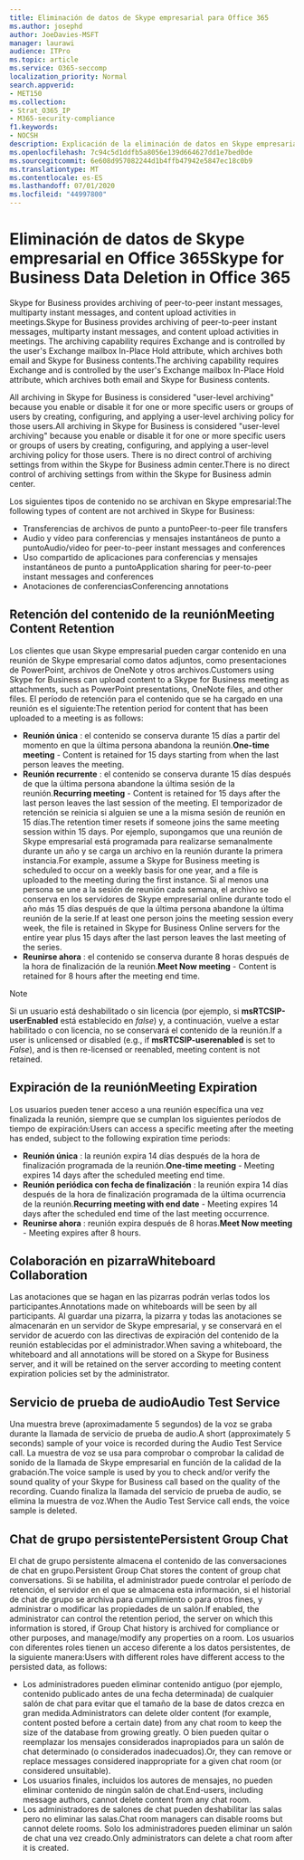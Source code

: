 ```yaml
---
title: Eliminación de datos de Skype empresarial para Office 365
ms.author: josephd
author: JoeDavies-MSFT
manager: laurawi
audience: ITPro
ms.topic: article
ms.service: O365-seccomp
localization_priority: Normal
search.appverid:
- MET150
ms.collection:
- Strat_O365_IP
- M365-security-compliance
f1.keywords:
- NOCSH
description: Explicación de la eliminación de datos en Skype empresarial.
ms.openlocfilehash: 7c94c5d1ddfb5a8056e139d664627dd1e7bed0de
ms.sourcegitcommit: 6e608d957082244d1b4ffb47942e5847ec18c0b9
ms.translationtype: MT
ms.contentlocale: es-ES
ms.lasthandoff: 07/01/2020
ms.locfileid: "44997800"
---
```

# <a name="skype-for-business-data-deletion-in-office-365"></a><span data-ttu-id="ee247-103">Eliminación de datos de Skype empresarial en Office 365</span><span class="sxs-lookup"><span data-stu-id="ee247-103">Skype for Business Data Deletion in Office 365</span></span>

<span data-ttu-id="ee247-104">Skype for Business provides archiving of peer-to-peer instant messages, multiparty instant messages, and content upload activities in meetings.</span><span class="sxs-lookup"><span data-stu-id="ee247-104">Skype for Business provides archiving of peer-to-peer instant messages, multiparty instant messages, and content upload activities in meetings.</span></span> <span data-ttu-id="ee247-105">The archiving capability requires Exchange and is controlled by the user's Exchange mailbox In-Place Hold attribute, which archives both email and Skype for Business contents.</span><span class="sxs-lookup"><span data-stu-id="ee247-105">The archiving capability requires Exchange and is controlled by the user's Exchange mailbox In-Place Hold attribute, which archives both email and Skype for Business contents.</span></span>

<span data-ttu-id="ee247-106">All archiving in Skype for Business is considered "user-level archiving" because you enable or disable it for one or more specific users or groups of users by creating, configuring, and applying a user-level archiving policy for those users.</span><span class="sxs-lookup"><span data-stu-id="ee247-106">All archiving in Skype for Business is considered "user-level archiving" because you enable or disable it for one or more specific users or groups of users by creating, configuring, and applying a user-level archiving policy for those users.</span></span> <span data-ttu-id="ee247-107">There is no direct control of archiving settings from within the Skype for Business admin center.</span><span class="sxs-lookup"><span data-stu-id="ee247-107">There is no direct control of archiving settings from within the Skype for Business admin center.</span></span>

<span data-ttu-id="ee247-108">Los siguientes tipos de contenido no se archivan en Skype empresarial:</span><span class="sxs-lookup"><span data-stu-id="ee247-108">The following types of content are not archived in Skype for Business:</span></span>

- <span data-ttu-id="ee247-109">Transferencias de archivos de punto a punto</span><span class="sxs-lookup"><span data-stu-id="ee247-109">Peer-to-peer file transfers</span></span>
- <span data-ttu-id="ee247-110">Audio y vídeo para conferencias y mensajes instantáneos de punto a punto</span><span class="sxs-lookup"><span data-stu-id="ee247-110">Audio/video for peer-to-peer instant messages and conferences</span></span>
- <span data-ttu-id="ee247-111">Uso compartido de aplicaciones para conferencias y mensajes instantáneos de punto a punto</span><span class="sxs-lookup"><span data-stu-id="ee247-111">Application sharing for peer-to-peer instant messages and conferences</span></span>
- <span data-ttu-id="ee247-112">Anotaciones de conferencias</span><span class="sxs-lookup"><span data-stu-id="ee247-112">Conferencing annotations</span></span> 

## <a name="meeting-content-retention"></a><span data-ttu-id="ee247-113">Retención del contenido de la reunión</span><span class="sxs-lookup"><span data-stu-id="ee247-113">Meeting Content Retention</span></span>

<span data-ttu-id="ee247-114">Los clientes que usan Skype empresarial pueden cargar contenido en una reunión de Skype empresarial como datos adjuntos, como presentaciones de PowerPoint, archivos de OneNote y otros archivos.</span><span class="sxs-lookup"><span data-stu-id="ee247-114">Customers using Skype for Business can upload content to a Skype for Business meeting as attachments, such as PowerPoint presentations, OneNote files, and other files.</span></span> <span data-ttu-id="ee247-115">El período de retención para el contenido que se ha cargado en una reunión es el siguiente:</span><span class="sxs-lookup"><span data-stu-id="ee247-115">The retention period for content that has been uploaded to a meeting is as follows:</span></span>

- <span data-ttu-id="ee247-116">**Reunión única** : el contenido se conserva durante 15 días a partir del momento en que la última persona abandona la reunión.</span><span class="sxs-lookup"><span data-stu-id="ee247-116">**One-time meeting** - Content is retained for 15 days starting from when the last person leaves the meeting.</span></span>
- <span data-ttu-id="ee247-117">**Reunión recurrente** : el contenido se conserva durante 15 días después de que la última persona abandone la última sesión de la reunión.</span><span class="sxs-lookup"><span data-stu-id="ee247-117">**Recurring meeting** - Content is retained for 15 days after the last person leaves the last session of the meeting.</span></span> <span data-ttu-id="ee247-118">El temporizador de retención se reinicia si alguien se une a la misma sesión de reunión en 15 días.</span><span class="sxs-lookup"><span data-stu-id="ee247-118">The retention timer resets if someone joins the same meeting session within 15 days.</span></span> <span data-ttu-id="ee247-119">Por ejemplo, supongamos que una reunión de Skype empresarial está programada para realizarse semanalmente durante un año y se carga un archivo en la reunión durante la primera instancia.</span><span class="sxs-lookup"><span data-stu-id="ee247-119">For example, assume a Skype for Business meeting is scheduled to occur on a weekly basis for one year, and a file is uploaded to the meeting during the first instance.</span></span> <span data-ttu-id="ee247-120">Si al menos una persona se une a la sesión de reunión cada semana, el archivo se conserva en los servidores de Skype empresarial online durante todo el año más 15 días después de que la última persona abandone la última reunión de la serie.</span><span class="sxs-lookup"><span data-stu-id="ee247-120">If at least one person joins the meeting session every week, the file is retained in Skype for Business Online servers for the entire year plus 15 days after the last person leaves the last meeting of the series.</span></span>
- <span data-ttu-id="ee247-121">**Reunirse ahora** : el contenido se conserva durante 8 horas después de la hora de finalización de la reunión.</span><span class="sxs-lookup"><span data-stu-id="ee247-121">**Meet Now meeting** - Content is retained for 8 hours after the meeting end time.</span></span>

> [!NOTE]
> <span data-ttu-id="ee247-122">Si un usuario está deshabilitado o sin licencia (por ejemplo, si **msRTCSIP-userEnabled** está establecido en *false*) y, a continuación, vuelve a estar habilitado o con licencia, no se conservará el contenido de la reunión.</span><span class="sxs-lookup"><span data-stu-id="ee247-122">If a user is unlicensed or disabled (e.g., if **msRTCSIP-userenabled** is set to *False*), and is then re-licensed or reenabled, meeting content is not retained.</span></span>

## <a name="meeting-expiration"></a><span data-ttu-id="ee247-123">Expiración de la reunión</span><span class="sxs-lookup"><span data-stu-id="ee247-123">Meeting Expiration</span></span>

<span data-ttu-id="ee247-124">Los usuarios pueden tener acceso a una reunión específica una vez finalizada la reunión, siempre que se cumplan los siguientes períodos de tiempo de expiración:</span><span class="sxs-lookup"><span data-stu-id="ee247-124">Users can access a specific meeting after the meeting has ended, subject to the following expiration time periods:</span></span>

- <span data-ttu-id="ee247-125">**Reunión única** : la reunión expira 14 días después de la hora de finalización programada de la reunión.</span><span class="sxs-lookup"><span data-stu-id="ee247-125">**One-time meeting** - Meeting expires 14 days after the scheduled meeting end time.</span></span>
- <span data-ttu-id="ee247-126">**Reunión periódica con fecha de finalización** : la reunión expira 14 días después de la hora de finalización programada de la última ocurrencia de la reunión.</span><span class="sxs-lookup"><span data-stu-id="ee247-126">**Recurring meeting with end date** - Meeting expires 14 days after the scheduled end time of the last meeting occurrence.</span></span>
- <span data-ttu-id="ee247-127">**Reunirse ahora** : reunión expira después de 8 horas.</span><span class="sxs-lookup"><span data-stu-id="ee247-127">**Meet Now meeting** - Meeting expires after 8 hours.</span></span>

## <a name="whiteboard-collaboration"></a><span data-ttu-id="ee247-128">Colaboración en pizarra</span><span class="sxs-lookup"><span data-stu-id="ee247-128">Whiteboard Collaboration</span></span>

<span data-ttu-id="ee247-129">Las anotaciones que se hagan en las pizarras podrán verlas todos los participantes.</span><span class="sxs-lookup"><span data-stu-id="ee247-129">Annotations made on whiteboards will be seen by all participants.</span></span> <span data-ttu-id="ee247-130">Al guardar una pizarra, la pizarra y todas las anotaciones se almacenarán en un servidor de Skype empresarial, y se conservará en el servidor de acuerdo con las directivas de expiración del contenido de la reunión establecidas por el administrador.</span><span class="sxs-lookup"><span data-stu-id="ee247-130">When saving a whiteboard, the whiteboard and all annotations will be stored on a Skype for Business server, and it will be retained on the server according to meeting content expiration policies set by the administrator.</span></span>

## <a name="audio-test-service"></a><span data-ttu-id="ee247-131">Servicio de prueba de audio</span><span class="sxs-lookup"><span data-stu-id="ee247-131">Audio Test Service</span></span>

<span data-ttu-id="ee247-132">Una muestra breve (aproximadamente 5 segundos) de la voz se graba durante la llamada de servicio de prueba de audio.</span><span class="sxs-lookup"><span data-stu-id="ee247-132">A short (approximately 5 seconds) sample of your voice is recorded during the Audio Test Service call.</span></span> <span data-ttu-id="ee247-133">La muestra de voz se usa para comprobar o comprobar la calidad de sonido de la llamada de Skype empresarial en función de la calidad de la grabación.</span><span class="sxs-lookup"><span data-stu-id="ee247-133">The voice sample is used by you to check and/or verify the sound quality of your Skype for Business call based on the quality of the recording.</span></span> <span data-ttu-id="ee247-134">Cuando finaliza la llamada del servicio de prueba de audio, se elimina la muestra de voz.</span><span class="sxs-lookup"><span data-stu-id="ee247-134">When the Audio Test Service call ends, the voice sample is deleted.</span></span>

## <a name="persistent-group-chat"></a><span data-ttu-id="ee247-135">Chat de grupo persistente</span><span class="sxs-lookup"><span data-stu-id="ee247-135">Persistent Group Chat</span></span>

<span data-ttu-id="ee247-136">El chat de grupo persistente almacena el contenido de las conversaciones de chat en grupo.</span><span class="sxs-lookup"><span data-stu-id="ee247-136">Persistent Group Chat stores the content of group chat conversations.</span></span> <span data-ttu-id="ee247-137">Si se habilita, el administrador puede controlar el período de retención, el servidor en el que se almacena esta información, si el historial de chat de grupo se archiva para cumplimiento o para otros fines, y administrar o modificar las propiedades de un salón.</span><span class="sxs-lookup"><span data-stu-id="ee247-137">If enabled, the administrator can control the retention period, the server on which this information is stored, if Group Chat history is archived for compliance or other purposes, and manage/modify any properties on a room.</span></span> <span data-ttu-id="ee247-138">Los usuarios con diferentes roles tienen un acceso diferente a los datos persistentes, de la siguiente manera:</span><span class="sxs-lookup"><span data-stu-id="ee247-138">Users with different roles have different access to the persisted data, as follows:</span></span>

- <span data-ttu-id="ee247-139">Los administradores pueden eliminar contenido antiguo (por ejemplo, contenido publicado antes de una fecha determinada) de cualquier salón de chat para evitar que el tamaño de la base de datos crezca en gran medida.</span><span class="sxs-lookup"><span data-stu-id="ee247-139">Administrators can delete older content (for example, content posted before a certain date) from any chat room to keep the size of the database from growing greatly.</span></span> <span data-ttu-id="ee247-140">O bien pueden quitar o reemplazar los mensajes considerados inapropiados para un salón de chat determinado (o considerados inadecuados).</span><span class="sxs-lookup"><span data-stu-id="ee247-140">Or, they can remove or replace messages considered inappropriate for a given chat room (or considered unsuitable).</span></span>
- <span data-ttu-id="ee247-141">Los usuarios finales, incluidos los autores de mensajes, no pueden eliminar contenido de ningún salón de chat.</span><span class="sxs-lookup"><span data-stu-id="ee247-141">End-users, including message authors, cannot delete content from any chat room.</span></span>
- <span data-ttu-id="ee247-142">Los administradores de salones de chat pueden deshabilitar las salas pero no eliminar las salas.</span><span class="sxs-lookup"><span data-stu-id="ee247-142">Chat room managers can disable rooms but cannot delete rooms.</span></span> <span data-ttu-id="ee247-143">Solo los administradores pueden eliminar un salón de chat una vez creado.</span><span class="sxs-lookup"><span data-stu-id="ee247-143">Only administrators can delete a chat room after it is created.</span></span>